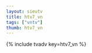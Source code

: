 ```yaml
--- 
layout: sieutv
title: htv7_vn
tags: ["vntv"]
thumb: htv7_vn
---
```

{% include tvadv key=htv7_vn %}
